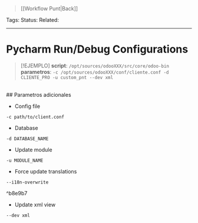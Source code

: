 > [[Workflow Punt|Back]]

Tags: 
Status: 
Related: 

___

# Pycharm Run/Debug Configurations

> [!EJEMPLO]
> **script**: `/opt/sources/odooXXX/src/core/odoo-bin`
> **parametros**: `-c /opt/sources/odooXXX/conf/cliente.conf -d CLIENTE_PRO -u custom_pnt --dev xml`

<br>
## Parametros adicionales  

- Config file
```
-c path/to/client.conf
```
- Database
```
-d DATABASE_NAME	
```
- Update module
```
-u MODULE_NAME
```
- Force update translations

```
--i18n-overwrite
```

^b8e9b7

 - Update xml view
```
--dev xml
```

